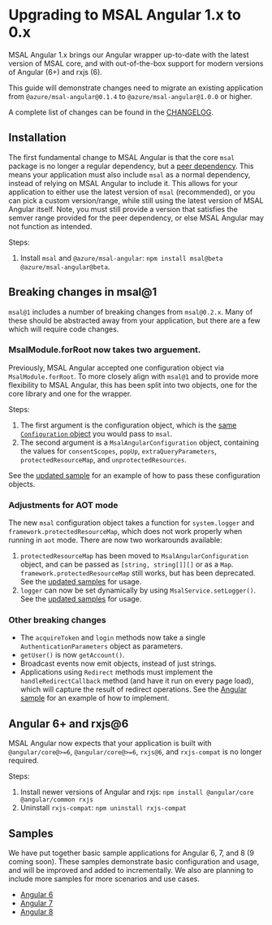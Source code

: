 # Upgrading to MSAL Angular 1.x to 0.x

MSAL Angular 1.x brings our Angular wrapper up-to-date with the latest version of MSAL core, and with out-of-the-box support for modern versions of Angular (6+) and rxjs (6).

This guide will demonstrate changes need to migrate an existing application from `@azure/msal-angular@0.1.4` to `@azure/msal-angular@1.0.0` or higher.

A complete list of changes can be found in the [CHANGELOG](../changelog.md).

## Installation

The first fundamental change to MSAL Angular is that the core `msal` package is no longer a regular dependency, but a [peer dependency](https://nodejs.org/en/blog/npm/peer-dependencies/). This means your application must also include `msal` as a normal dependency, instead of relying on MSAL Angular to include it. This allows for your application to either use the latest version of `msal` (recommended), or you can pick a custom version/range, while still using the latest version of MSAL Angular itself. Note, you must still provide a version that satisfies the semver range provided for the peer dependency, or else MSAL Angular may not function as intended.

Steps:
1. Install `msal` and `@azure/msal-angular`: `npm install msal@beta @azure/msal-angular@beta`.

## Breaking changes in msal@1

`msal@1` includes a number of breaking changes from `msal@0.2.x`. Many of these should be abstracted away from your application, but there are a few which will require code changes.

### MsalModule.forRoot now takes two arguement.

Previously, MSAL Angular accepted one configuration object via `MsalModule.forRoot`. To more closely align with `msal@1` and to provide more flexibility to MSAL Angular, this has been split into two objects, one for the core library and one for the wrapper.

Steps:
1. The first argument is the configuration object, which is the [same `Configuration` object](https://github.com/AzureAD/microsoft-authentication-library-for-js/blob/dev/lib/msal-core/src/Configuration.ts) you would pass to `msal`.
2. The second argument is a `MsalAngularConfiguration` object, containing the values for `consentScopes`, `popUp`, `extraQueryParameters`, `protectedResourceMap`, and `unprotectedResources`.

See the [updated sample](https://github.com/AzureAD/microsoft-authentication-library-for-js/blob/dev-angular-1.0/samples/angular6-sample-app/src/app/app.module.ts) for an example of how to pass these configuration objects.

### Adjustments for AOT mode

The new `msal` configuration object takes a function for `system.logger` and `framework.protectedResourceMap`, which does not work properly when running in `aot` mode. There are now two workarounds available:

1. `protectedResourceMap` has been moved to `MsalAngularConfiguration` object, and can be passed as `[string, string[]][]` or as a `Map`. `framework.protectedResourceMap` still works, but has been deprecated. See the [updated samples](https://github.com/AzureAD/microsoft-authentication-library-for-js/blob/dev-angular-1.0-protectedresources/samples/angular6-sample-app/src/app/app.module.ts#L57) for usage.
2. `logger` can now be set dynamically by using `MsalService.setLogger()`. See the [updated samples](https://github.com/AzureAD/microsoft-authentication-library-for-js/blob/dev-angular-1.0-protectedresources/samples/angular6-sample-app/src/app/app.component.ts#L35-L40) for usage.

### Other breaking changes

* The `acquireToken` and `login` methods now take a single `AuthenticationParameters` object as parameters.
* `getUser()` is now `getAccount()`.
* Broadcast events now emit objects, instead of just strings.
* Applications using `Redirect` methods must implement the `handleRedirectCallback` method (and have it run on every page load), which will capture the result of redirect operations. See the [Angular sample](https://github.com/AzureAD/microsoft-authentication-library-for-js/blob/dev-angular-1.0-msal-1/samples/MSALAngularDemoApp/src/app/app.component.ts#L63) for an example of how to implement.

## Angular 6+ and rxjs@6

MSAL Angular now expects that your application is built with `@angular/core@>=6`, `@angular/core@>=6`, `rxjs@6`, and `rxjs-compat` is no longer required.

Steps:
1. Install newer versions of Angular and rxjs: `npm install @angular/core @angular/common rxjs`
2. Uninstall `rxjs-compat`: `npm uninstall rxjs-compat`

## Samples

We have put together basic sample applications for Angular 6, 7, and 8 (9 coming soon). These samples demonstrate basic configuration and usage, and will be improved and added to incrementally. We also are planning to include more samples for more scenarios and use cases.

* [Angular 6](https://github.com/AzureAD/microsoft-authentication-library-for-js/tree/dev-angular-1.0/samples/angular6-sample-app)
* [Angular 7](https://github.com/AzureAD/microsoft-authentication-library-for-js/tree/dev-angular-1.0/samples/angular7-sample-app)
* [Angular 8](https://github.com/AzureAD/microsoft-authentication-library-for-js/tree/dev-angular-1.0/samples/angular8-sample-app)
